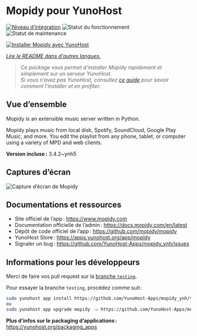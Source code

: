 <!--
Nota bene : ce README est automatiquement généré par <https://github.com/YunoHost/apps/tree/master/tools/readme_generator>
Il NE doit PAS être modifié à la main.
-->

# Mopidy pour YunoHost

[![Niveau d’intégration](https://dash.yunohost.org/integration/mopidy.svg)](https://dash.yunohost.org/appci/app/mopidy) ![Statut du fonctionnement](https://ci-apps.yunohost.org/ci/badges/mopidy.status.svg) ![Statut de maintenance](https://ci-apps.yunohost.org/ci/badges/mopidy.maintain.svg)

[![Installer Mopidy avec YunoHost](https://install-app.yunohost.org/install-with-yunohost.svg)](https://install-app.yunohost.org/?app=mopidy)

*[Lire le README dans d'autres langues.](./ALL_README.md)*

> *Ce package vous permet d’installer Mopidy rapidement et simplement sur un serveur YunoHost.*  
> *Si vous n’avez pas YunoHost, consultez [ce guide](https://yunohost.org/install) pour savoir comment l’installer et en profiter.*

## Vue d’ensemble

Mopidy is an extensible music server written in Python.

Mopidy plays music from local disk, Spotify, SoundCloud, Google Play Music, and more. You edit the playlist from any phone, tablet, or computer using a variety of MPD and web clients.


**Version incluse :** 3.4.2~ynh5

## Captures d’écran

![Capture d’écran de Mopidy](./doc/screenshots/mopidy_screenshot1.png)

## Documentations et ressources

- Site officiel de l’app : <https://www.mopidy.com>
- Documentation officielle de l’admin : <https://docs.mopidy.com/en/latest>
- Dépôt de code officiel de l’app : <https://github.com/mopidy/mopidy>
- YunoHost Store : <https://apps.yunohost.org/app/mopidy>
- Signaler un bug : <https://github.com/YunoHost-Apps/mopidy_ynh/issues>

## Informations pour les développeurs

Merci de faire vos pull request sur la [branche `testing`](https://github.com/YunoHost-Apps/mopidy_ynh/tree/testing).

Pour essayer la branche `testing`, procédez comme suit :

```bash
sudo yunohost app install https://github.com/YunoHost-Apps/mopidy_ynh/tree/testing --debug
ou
sudo yunohost app upgrade mopidy -u https://github.com/YunoHost-Apps/mopidy_ynh/tree/testing --debug
```

**Plus d’infos sur le packaging d’applications :** <https://yunohost.org/packaging_apps>
